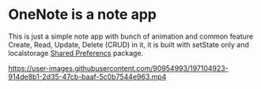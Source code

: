 # OneNote is a note app

This is just a simple note app with bunch of animation and common feature Create, Read, Update, Delete (CRUD) in it, it is built with setState only and localstorage [Shared Preferencs](https://pub.dev/packages/shared_preferences) package. 





https://user-images.githubusercontent.com/90954993/197104923-914de8b1-2d35-47cb-baaf-5c0b7544e963.mp4












